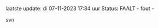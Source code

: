 laatste update: 
di 07-11-2023 17:34   uur 
Status: FAALT - fout - 
<div class="service R">svn</div>